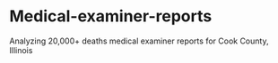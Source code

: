 # Medical-examiner-reports
Analyzing 20,000+ deaths medical examiner reports for Cook County, Illinois
